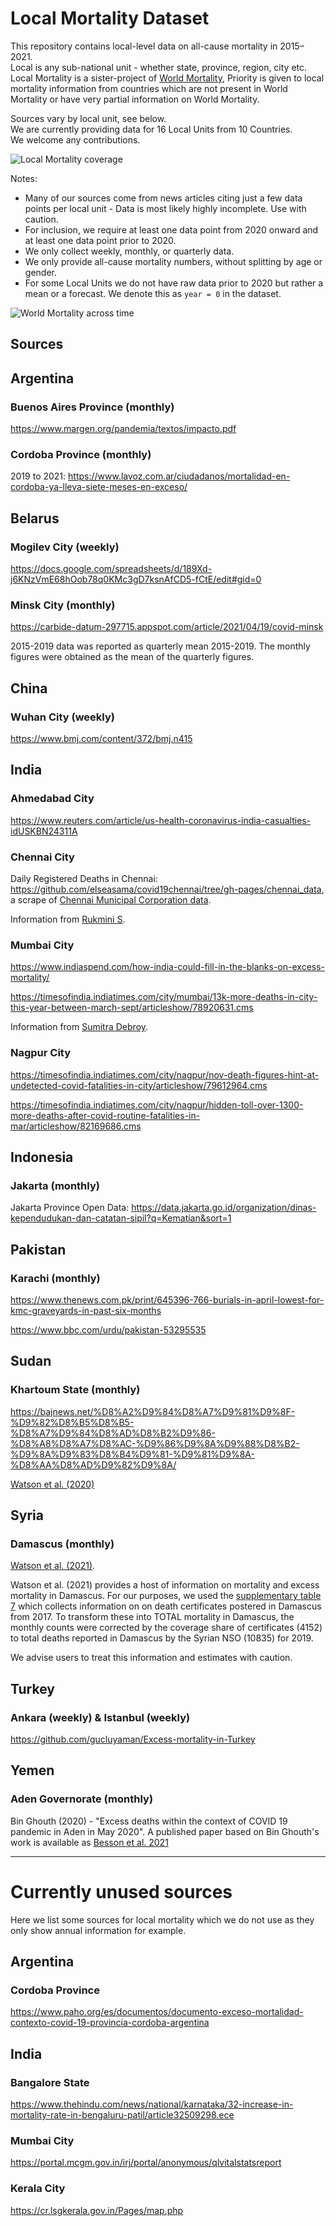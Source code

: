 # Local Mortality Dataset

This repository contains local-level data on all-cause mortality in 2015–2021.    
Local is any sub-national unit - whether state, province, region, city etc.   
Local Mortality is a sister-project of [World Mortality](https://github.com/akarlinsky/world_mortality), Priority is given to local mortality information from countries which are not present in World Mortality or have very partial information on World Mortality.   

Sources vary by local unit, see below.   
We are currently providing data for 16 Local Units from 10 Countries.   
We welcome any contributions.   

![Local Mortality coverage](local_mortality_map.png)

Notes:

* Many of our sources come from news articles citing just a few data points per local unit - Data is most likely highly incomplete. Use with caution.
* For inclusion, we require at least one data point from 2020 onward and at least one data point prior to 2020.
* We only collect weekly, monthly, or quarterly data. 
* We only provide all-cause mortality numbers, without splitting by age or gender.
* For some Local Units we do not have raw data prior to 2020 but rather a mean or a forecast. We denote this as `year = 0` in the dataset.

![World Mortality across time](local_mortality_all.png)


## Sources

## Argentina

### Buenos Aires Province (monthly)
https://www.margen.org/pandemia/textos/impacto.pdf

### Cordoba Province (monthly)
2019 to 2021: https://www.lavoz.com.ar/ciudadanos/mortalidad-en-cordoba-ya-lleva-siete-meses-en-exceso/

## Belarus

### Mogilev City (weekly)
https://docs.google.com/spreadsheets/d/189Xd-j6KNzVmE68hOob78q0KMc3gD7ksnAfCD5-fCtE/edit#gid=0

### Minsk City (monthly)
https://carbide-datum-297715.appspot.com/article/2021/04/19/covid-minsk

2015-2019 data was reported as quarterly mean 2015-2019. 
The monthly figures were obtained as the mean of the quarterly figures.

## China

### Wuhan City (weekly)
https://www.bmj.com/content/372/bmj.n415

## India

### Ahmedabad City
https://www.reuters.com/article/us-health-coronavirus-india-casualties-idUSKBN24311A

### Chennai City
Daily Registered Deaths in Chennai: https://github.com/elseasama/covid19chennai/tree/gh-pages/chennai_data, a scrape of [Chennai Municipal Corporation data](https://chennaicorporation.gov.in/gcc/online-services/death-certificate/).

Information from [Rukmini S](https://twitter.com/Rukmini).

### Mumbai City
https://www.indiaspend.com/how-india-could-fill-in-the-blanks-on-excess-mortality/

https://timesofindia.indiatimes.com/city/mumbai/13k-more-deaths-in-city-this-year-between-march-sept/articleshow/78920631.cms

Information from [Sumitra Debroy](https://twitter.com/debroysumitra).

### Nagpur City
https://timesofindia.indiatimes.com/city/nagpur/nov-death-figures-hint-at-undetected-covid-fatalities-in-city/articleshow/79612964.cms

https://timesofindia.indiatimes.com/city/nagpur/hidden-toll-over-1300-more-deaths-after-covid-routine-fatalities-in-mar/articleshow/82169686.cms


## Indonesia

### Jakarta (monthly)
Jakarta Province Open Data: https://data.jakarta.go.id/organization/dinas-kependudukan-dan-catatan-sipil?q=Kematian&sort=1

## Pakistan

### Karachi (monthly)
https://www.thenews.com.pk/print/645396-766-burials-in-april-lowest-for-kmc-graveyards-in-past-six-months

https://www.bbc.com/urdu/pakistan-53295535

## Sudan

### Khartoum State (monthly)
https://bajnews.net/%D8%A2%D9%84%D8%A7%D9%81%D9%8F-%D9%82%D8%B5%D8%B5-%D8%A7%D9%84%D8%AD%D8%B2%D9%86-%D8%A8%D8%A7%D8%AC-%D9%86%D9%8A%D9%88%D8%B2-%D9%8A%D9%83%D8%B4%D9%81-%D9%81%D9%8A-%D8%AA%D8%AD%D9%82%D9%8A/

[Watson et al. (2020)](https://www.imperial.ac.uk/mrc-global-infectious-disease-analysis/covid-19/report-39-sudan/)

## Syria

### Damascus (monthly)
[Watson et al. (2021)](https://www.nature.com/articles/s41467-021-22474-9).

Watson et al. (2021) provides a host of information on mortality and excess mortality in Damascus. For our purposes, we used the [supplementary table 7](https://github.com/mrc-ide/syria-covid-ascertainment/blob/master/analysis/data/raw/supp_table_7_revised.csv) which collects information on on death certificates postered in Damascus from 2017. To transform these into TOTAL mortality in Damascus, the monthly counts were corrected by the coverage share of certificates (4152) to total deaths reported in Damascus by the Syrian NSO (10835) for 2019.

We advise users to treat this information and estimates with caution. 


## Turkey

### Ankara (weekly) & Istanbul (weekly)
https://github.com/gucluyaman/Excess-mortality-in-Turkey


## Yemen

### Aden Governorate (monthly)
Bin Ghouth (2020) - "Excess deaths within the context of COVID 19 pandemic in Aden in May 2020". 
A published paper based on Bin Ghouth's work is available as [Besson et al. 2021](10.1136/bmjgh-2020-004564)


----------------------------

# Currently unused sources

Here we list some sources for local mortality which we do not use as they only show annual information for example.

## Argentina

### Cordoba Province
https://www.paho.org/es/documentos/documento-exceso-mortalidad-contexto-covid-19-provincia-cordoba-argentina

## India

### Bangalore State
https://www.thehindu.com/news/national/karnataka/32-increase-in-mortality-rate-in-bengaluru-patil/article32509298.ece

### Mumbai City
https://portal.mcgm.gov.in/irj/portal/anonymous/qlvitalstatsreport

### Kerala City
https://cr.lsgkerala.gov.in/Pages/map.php

